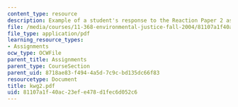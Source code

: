 ```yaml
---
content_type: resource
description: Example of a student's response to the Reaction Paper 2 assignment.
file: /media/courses/11-368-environmental-justice-fall-2004/81107a1f40ac23efe478d1fec6d052c6_kwg2.pdf
file_type: application/pdf
learning_resource_types:
- Assignments
ocw_type: OCWFile
parent_title: Assignments
parent_type: CourseSection
parent_uid: 8718ae83-f494-4a5d-7c9c-bd135dc66f83
resourcetype: Document
title: kwg2.pdf
uid: 81107a1f-40ac-23ef-e478-d1fec6d052c6
---
```

